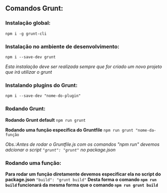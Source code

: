 ## Comandos Grunt:

### Instalação global:
` npm i -g grunt-cli `

### Instalação no ambiente de desenvolvimento:
` npm i --save-dev grunt `

*Esta instalação deve ser realizada sempre que for criado um novo projeto que irá utilizar o grunt*

### Instalando plugins do Grunt:
` npm i --save-dev "nome-do-plugin" `

### Rodando Grunt:
**Rodando Grunt default**
` npm run grunt `

**Rodando uma função específica do Gruntfile**
` npm run grunt "nome-da-função `

*Obs.:Antes de rodar o Gruntfile.js com os comandos "npm run" devemos adcionar o script `"grunt": "grunt"` no package.json*

### Rodando uma função:
**Para rodar um função diretamente devemos especificar ela no script do package.json**
` "build": "grunt build" `
**Desta forma o comando `npm run build` funcionará da mesma forma que o comando `npm run grunt build`**